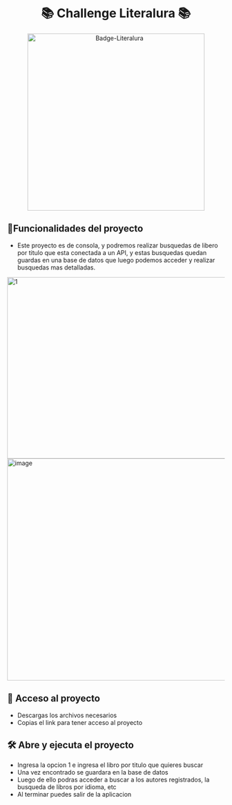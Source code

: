 <h1 align="center"> 📚 Challenge Literalura 📚 </h1>

<p align="center"> 
<img width="410" height="410" alt="Badge-Literalura" src="https://github.com/user-attachments/assets/acd14e85-0a78-4069-ab85-9a4f5db60fb3" />
</p>

## :hammer:Funcionalidades del proyecto

- Este proyecto es de consola, y podremos realizar busquedas de libero por titulo que esta conectada a un API, y estas busquedas quedan guardas en una base de datos que luego podemos acceder y realizar busquedas mas detalladas.
<img width="561" height="420" alt="1" src="https://github.com/user-attachments/assets/a6c86a9f-4055-498b-b22d-fcc94b24383d" />

<img width="561" height="514" alt="image" src="https://github.com/user-attachments/assets/38b5a6f9-6fd9-4bac-ace7-429d343d8afb" />


## 📁 Acceso al proyecto

- Descargas los archivos necesarios
- Copias el link para tener acceso al proyecto

## 🛠️ Abre y ejecuta el proyecto

- Ingresa la opcion 1 e ingresa el libro por titulo que quieres buscar
- Una vez encontrado se guardara en la base de datos
- Luego de ello podras acceder a buscar a los autores registrados, la busqueda de libros por idioma, etc
- Al terminar puedes salir de la aplicacion
